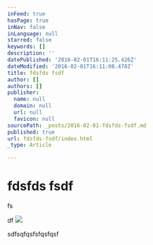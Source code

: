 ```yaml
---
inFeed: true
hasPage: true
inNav: false
inLanguage: null
starred: false
keywords: []
description: ''
datePublished: '2016-02-01T16:11:25.426Z'
dateModified: '2016-02-01T16:11:08.478Z'
title: fdsfds fsdf
author: []
authors: []
publisher:
  name: null
  domain: null
  url: null
  favicon: null
sourcePath: _posts/2016-02-01-fdsfds-fsdf.md
published: true
url: fdsfds-fsdf/index.html
_type: Article

---
```

# fdsfds fsdf

fs

df
![](https://the-grid-user-content.s3-us-west-2.amazonaws.com/2fafc5e7-5b2e-4940-8b0f-ecad9e63ca63.jpg)

sdfsqfqsfsfqsfqsf
